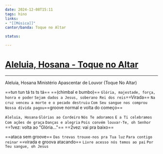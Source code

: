 ```yaml
---
date: 2024-12-08T15:11
tags: hino
links: 
- "[[Música]]"
cantor/banda: Toque no Altar

status: 

---
```

# [Aleluia, Hosana - Toque no Altar](https://www.youtube.com/watch?v=_zMUG9Wntzs)
---

Aleluia, Hosana
Ministério Apascentar de Louvor (Toque No Altar)

==tun tun tá ts ts tá== ==(chimbal e bumbo)==
`Glória, majestade, força, honra e poder`
`Sejam dados a Jesus, soberano Rei dos reis`==Virada==
`Na cruz venceu a morte e o pecado destruiu`
`Com Seu sangue nos comprou`
`Nossa dívida pagou`==groove normal e volta do começo==

`Aleluia, Hosana`
`Glórias ao Cordeiro`
`Nós Te adoramos`
`E a Ti celebramos`
`Com ações de graça`
`Danças e alegria`
`Pois convém louvar-Te, oh Senhor`
==1vez: volta ao "Glória..."==
==2vez: vai pra baixo==

==ataca sem groove==
`Das trevas trouxe-nos pra Tua luz`
`Para contigo reinar` ==virada e groova atacando==
`Livre acesso nós temos ao pai`
`Por Teu sangue, oh Jesus`